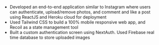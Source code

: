 * Developed an end-to-end application similar to Instagram where users can authenticate, upload/remove photos, and comment and like a post using ReactJS and Heroku cloud for deployment
* Used Tailwind CSS to build a 100% mobile responsive web app, and Recoil as a state management tool
* Built a custom authentication screen using NextAuth. Used Firebase real time database to store uploaded images
